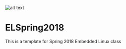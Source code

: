 ![alt text](https://www.newpaltz.edu/media/identity/logos/newpaltzlogo.jpg "Logo")


# ELSpring2018
This is a template for Spring 2018 Embedded Linux class

